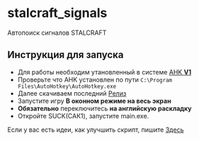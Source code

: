 # stalcraft_signals
Автопоиск сигналов STALCRAFT 

## Инструкция для запуска

+ Для работы необходим утановленный в системе [AHK **V1**](https://www.autohotkey.com/)  
+ Проверьте что AHK установлен по пути ```C:\Program Files\AutoHotkey\AutoHotkey.exe```
+ Далее скачиваем последний [Релиз](https://github.com/TeoDar/stalcraft_signals/releases)
+ Запустите игру **В оконном режиме на весь экран**
+ **Обязательно** переключитесь **на английскую раскладку**
+ Откройте SUCK(САК1), запустите main.exe.

Если у вас есть идеи, как улучшить скрипт, пишите [Здесь](https://github.com/TeoDar?)
